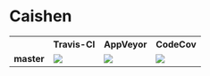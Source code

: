 # Caishen


<table>
    <tr>
        <th>&nbsp;</th>
        <th>Travis-CI</th>
        <th>AppVeyor</th>
        <th>CodeCov</th>
    </tr>
    <tr>
        <td><b>master</b></td>
        <td><a href="https://travis-ci.org/Offline24/Caishen"><img src="https://travis-ci.org/Offline24/Caishen.svg?branch=master" /></a></td>
        <td><a href="https://ci.appveyor.com/project/Offline24/caishen/branch/master"><img src="https://ci.appveyor.com/api/projects/status/oe3dm9itlgff8csf/branch/master?svg=true" /></a></td>
        <td><a href="https://codecov.io/gh/Offline24/Caishen"><img src="https://codecov.io/gh/Offline24/Caishen/branch/master/graph/badge.svg" /></a></td>
    </tr>
</table>